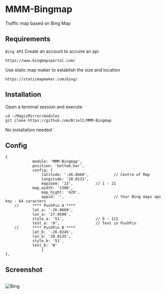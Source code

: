 # MMM-Bingmap
Traffic map based on Bing Map

## Requirements
`
Bing API
`
Create an account to accuire an api
```
https://www.bingmapsportal.com/
```
Use static map maker to establish the size and location
```
https://staticmapmaker.com/bing/
```
## Installation
Open a terminal session and execute 
```
cd ~/MagicMirror/modules
git clone https://github.com/BrielC/MMM-Bingmap
```
No installation needed
`

## Config
```
{
            module: 'MMM-Bingmap',
            position: 'bottom_bar',
            config: {
		    	latitude: '-26.0460', 	    	// Centre of Map
		    	longitude: '28.0131', 
		    	mapzoom: '13', 		  	// 1 - 21
			map_width: '1300',
		    	map_hight: '420', 	
		    	appid: '',                  	// Your Bing maps api key - 64 caracters
	//		**** PushPin A ****
			lat_a: '-26.0669',
			lon_a: '27.9590',
			style_a: '51',		        // 0 - 112
			text_a: 'H',		        // Text in PushPin
	//		**** PushPin B ****
			lat_b: '-26.0245',	
			lon_b: '28.0135',
			style_b: '51',
			text_b: 'W'
				}
},
```
## Screenshot
```
```
![Bing](https://user-images.githubusercontent.com/52597141/108409102-7ad87400-722e-11eb-8316-8568b615c7be.jpg)
```

